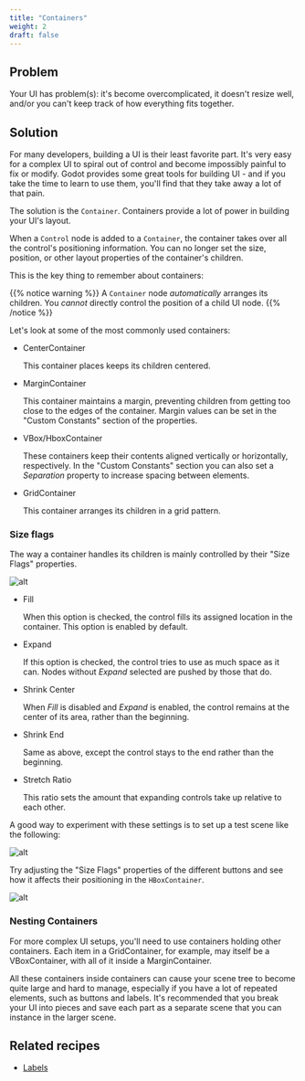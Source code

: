 ```yaml
---
title: "Containers"
weight: 2
draft: false
---
```


## Problem

Your UI has problem(s): it's become overcomplicated, it doesn't resize well, and/or you can't keep track of how everything fits together.

## Solution

For many developers, building a UI is their least favorite part. It's very easy for a complex UI to spiral out of control and become impossibly painful to fix or modify. Godot provides some great tools for building UI - and if you take the time to learn to use them, you'll find that they take away a lot of that pain.

The solution is the `Container`. Containers provide a lot of power in building your UI's layout.

When a `Control` node is added to a `Container`, the container takes over all the control's positioning information. You can no longer set the size, position, or other layout properties of the container's children.

This is the key thing to remember about containers:

{{% notice warning %}}
A `Container` node *automatically* arranges its children. You *cannot* directly control the position of a child UI node.
{{% /notice %}}

Let's look at some of the most commonly used containers:

* CenterContainer

    This container places keeps its children centered.

* MarginContainer

    This container maintains a margin, preventing children from getting too close to the edges of the container. Margin values can be set in the "Custom Constants" section of the properties.

* VBox/HboxContainer

    These containers keep their contents aligned vertically or horizontally, respectively. In the "Custom Constants" section you can also set a *Separation* property to increase spacing between elements.

* GridContainer

    This container arranges its children in a grid pattern.

### Size flags

The way a container handles its children is mainly controlled by their "Size Flags" properties.

![alt](/godot_recipes/img/ui_size_flags.png)

* Fill

    When this option is checked, the control fills its assigned location in the container. This option is enabled by default.

* Expand

    If this option is checked, the control tries to use as much space as it can. Nodes without *Expand* selected are pushed by those that do.

* Shrink Center

    When *Fill* is disabled and *Expand* is enabled, the control remains at the center of its area, rather than the beginning.

* Shrink End

    Same as above, except the control stays to the end rather than the beginning.

* Stretch Ratio

    This ratio sets the amount that expanding controls take up relative to each other.

A good way to experiment with these settings is to set up a test scene like the following:

![alt](/godot_recipes/img/ui_flags_example01.png)

Try adjusting the "Size Flags" properties of the different buttons and see how it affects their positioning in the `HBoxContainer`.

![alt](/godot_recipes/img/ui_flags_example02.gif)

### Nesting Containers

For more complex UI setups, you'll need to use containers holding other containers. Each item in a GridContainer, for example, may itself be a VBoxContainer, with all of it inside a MarginContainer.

All these containers inside containers can cause your scene tree to become quite large and hard to manage, especially if you have a lot of repeated elements, such as buttons and labels. It's recommended that you break your UI into pieces and save each part as a separate scene that you can instance in the larger scene.

<!-- {{% notice note %}}
Download the project file here: [screen_shake.zip](/godot_recipes/files/screen_shake.zip)
{{% /notice %}} -->

## Related recipes

- [Labels](/godot_recipes/ui/labels)


<!-- #### Like video? -->

<!-- {{< youtube C-Sn55e5wnk >}} -->